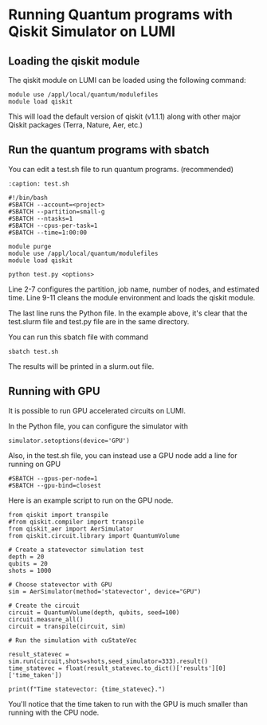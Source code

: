 # Running Quantum programs with Qiskit Simulator on LUMI

## Loading the qiskit module
The qiskit module on LUMI can be loaded using the following command:

```
module use /appl/local/quantum/modulefiles
module load qiskit
```

This will load the default version of qiskit (v1.1.1) along with other major Qiskit packages (Terra, Nature, Aer, etc.)

## Run the quantum programs with sbatch
You can edit a test.sh file to run quantum programs. (recommended)

```{code-block} sh
:caption: test.sh

#!/bin/bash
#SBATCH --account=<project>
#SBATCH --partition=small-g
#SBATCH --ntasks=1
#SBATCH --cpus-per-task=1
#SBATCH --time=1:00:00

module purge
module use /appl/local/quantum/modulefiles
module load qiskit

python test.py <options>
```
Line 2-7 configures the partition, job name, number of nodes, and estimated time.  Line 9-11 cleans the module environment and loads the qiskit module.

The last line runs the Python file. In the example above, it's clear that the test.slurm file and test.py file are in the same directory.

You can run this sbatch file with command
```
sbatch test.sh
```

The results will be printed in a slurm.out file.

## Running with GPU
It is possible to run GPU accelerated circuits on LUMI.

In the Python file, you can configure the simulator with
```
simulator.setoptions(device='GPU')
```
Also, in the test.sh file, you can instead use a GPU node add a line for running on GPU
```
#SBATCH --gpus-per-node=1
#SBATCH --gpu-bind=closest
```

Here is an example script to run on the GPU node.

```
from qiskit import transpile
#from qiskit.compiler import transpile
from qiskit_aer import AerSimulator
from qiskit.circuit.library import QuantumVolume

# Create a statevector simulation test
depth = 20
qubits = 20
shots = 1000

# Choose statevector with GPU
sim = AerSimulator(method='statevector', device="GPU")

# Create the circuit
circuit = QuantumVolume(depth, qubits, seed=100)
circuit.measure_all()
circuit = transpile(circuit, sim)

# Run the simulation with cuStateVec

result_statevec = sim.run(circuit,shots=shots,seed_simulator=333).result()
time_statevec = float(result_statevec.to_dict()['results'][0]['time_taken'])

print(f"Time statevector: {time_statevec}.")
```

You'll notice that the time taken to run with the GPU is much smaller than running with the CPU node.
